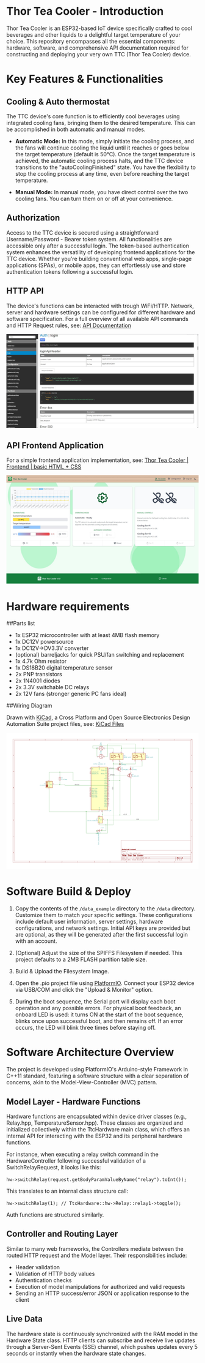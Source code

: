 # Thor Tea Cooler - Introduction

Thor Tea Cooler is an ESP32-based IoT device specifically crafted to cool beverages and other liquids to a delightful target temperature of your choice.
This repository encompasses all the essential components: hardware, software, and comprehensive API documentation required for constructing and deploying your very own TTC (Thor Tea Cooler) device.

# Key Features & Functionalities
## Cooling & Auto thermostat

The TTC device's core function is to efficiently cool beverages using integrated cooling fans, bringing them to the desired temperature. This can be accomplished in both automatic and manual modes.

- **Automatic Mode:** In this mode, simply initiate the cooling process, and the fans will continue cooling the liquid until it reaches or goes below the target temperature (default is 50°C). Once the target temperature is achieved, the automatic cooling process halts, and the TTC device transitions to the "autoCoolingFinished" state. You have the flexibility to stop the cooling process at any time, even before reaching the target temperature.

- **Manual Mode:** In manual mode, you have direct control over the two cooling fans. You can turn them on or off at your convenience.

## Authorization

Access to the TTC device is secured using a straightforward Username/Password - Bearer token system. 
All functionalities are accessible only after a successful login. The token-based authentication system enhances the versatility of developing frontend applications for the TTC device.
Whether you're building conventional web apps, single-page applications (SPAs), or mobile apps, they can effortlessly use and store authentication tokens following a successful login.

## HTTP API

The device's functions can be interacted with trough WiFi/HTTP. Network, server and hardware settings can be configured for different hardware and software specification. For a full overview of all available API commands and HTTP Request rules, see: [API Documentation](https://github.com/HodoArmand/thor-tea-cooler/tree/dev/docs/apidoc)

![API doc sample](docs/apidoc/apiDoc%20sample.JPG)

## API Frontend Application

For a simple frontend application implementation, see: [Thor Tea Cooler | Frontend | basic HTML + CSS](https://github.com/HodoArmand/thor-tea-cooler-frontend-basic)

![Screenshot - Light mode](https://github.com/HodoArmand/thor-tea-cooler-frontend-basic/blob/main/docs/ttcScreenshotLight.JPG)

# Hardware requirements

##Parts list

- 1x ESP32 microcontroller with at least 4MB flash memory
- 1x DC12V powersource
- 1x DC12V->DV3.3V converter
- (optional) barreljacks for quick PSU/fan switching and replacement
- 1x 4.7k Ohm resistor
- 1x DS18B20 digital temperature sensor
- 2x PNP transistors
- 2x 1N4001 diodes
- 2x 3.3V switchable DC relays
- 2x 12V fans (stronger generic PC fans ideal)

##Wiring Diagram

Drawn with [KiCad](https://www.kicad.org/), a Cross Platform and Open Source Electronics Design Automation Suite project files, see: [KiCad Files](docs/hardware/thor-tea-cooler/wiring%20diagram%20-%20kiCad)

![PDF and Image](docs/hardware/thor-tea-cooler/wiring%20diagram%20-%20PDF%20and%20img/wiring_diagram.png)

# Software Build & Deploy

1. Copy the contents of the `/data_example` directory to the `/data` directory. Customize them to match your specific settings. These configurations include default user information, server settings, hardware configurations, and network settings. Initial API keys are provided but are optional, as they will be generated after the first successful login with an account.

2. (Optional) Adjust the size of the SPIFFS Filesystem if needed. This project defaults to a 2MB FLASH partition table size.

3. Build & Upload the Filesystem Image.

4. Open the .pio project file using [PlatformIO](https://platformio.org/). Connect your ESP32 device via USB/COM and click the "Upload & Monitor" option.

5. During the boot sequence, the Serial port will display each boot operation and any possible errors. For physical boot feedback, an onboard LED is used: it turns ON at the start of the boot sequence, blinks once upon successful boot, and then remains off. If an error occurs, the LED will blink three times before staying off.

# Software Architecture Overview

The project is developed using PlatformIO's Arduino-style Framework in C++11 standard, featuring a software structure with a clear separation of concerns, akin to the Model-View-Controller (MVC) pattern.

## Model Layer - Hardware Functions

Hardware functions are encapsulated within device driver classes (e.g., Relay.hpp, TemperatureSensor.hpp). These classes are organized and initialized collectively within the TtcHardware main class, which offers an internal API for interacting with the ESP32 and its peripheral hardware functions.

For instance, when executing a relay switch command in the HardwareController following successful validation of a SwitchRelayRequest, it looks like this:

```hw->switchRelay(request.getBodyParamValueByName("relay").toInt());```

This translates to an internal class structure call:

```hw->switchRelay(1); // TtcHardware::hw->Relay::relay1->toggle();```

Auth functions are structured similarly.

## Controller and Routing Layer

Similar to many web frameworks, the Controllers mediate between the routed HTTP request and the Model layer. Their responsibilities include:

- Header validation
- Validation of HTTP body values
- Authentication checks
- Execution of model manipulations for authorized and valid requests
- Sending an HTTP success/error JSON or application response to the client

## Live Data

The hardware state is continuously synchronized with the RAM model in the Hardware State class. HTTP clients can subscribe and receive live updates through a Server-Sent Events (SSE) channel, which pushes updates every 5 seconds or instantly when the hardware state changes.
